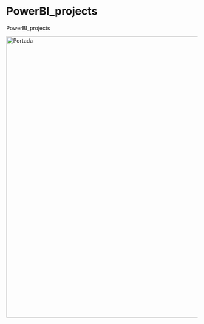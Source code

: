 # PowerBI_projects
PowerBI_projects

<img width="740" alt="Portada" src="https://user-images.githubusercontent.com/71859483/148998650-f35040a7-a17f-4b5d-9be9-b8a9d5c94a88.png">
